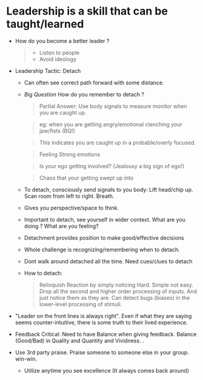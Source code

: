 
# Leadership is a skill that can be taught/learned

- How do you become a better leader ? 
   >   - Listen to people
   >   - Avoid ideology 

- Leadership Tactic: Detach
  
   - Can often see correct path forward with some distance.
   - *Big Question* How do you remember to detach ? 
       > Partial Answer: Use body signals to measure monitor when you are caught up. 

       > eg: when you are getting angry/emotional clenching your jaw/fists (BQ!)

       > This indicates you are caught up in a probable/overly focused.

       > Feeling Strong emotions

       > Is your ego getting involved? (Jealousy a big sign of ego!)

       > Chaos that your getting swept up into
   - To detach, consciously send signals to you body: Lift head/chip up. Scan room from left to right. Breath. 
   - Gives you perspective/space to think.
   - Important to detach, see yourself in wider context. What are you doing ? What are you feeling?
   - Detachment provides position to make good/effective decisions
   - Whole challenge is recognizing/remembering when to detach.
   - Dont walk around detached all the time. Need cues/clues to detach
   - How to detach: 
      > Relinquish Reaction by simply noticing
      > Hard. Simple not easy. Drop all the second and higher order processing of inputs. 
      > And just notice them as they are. Can detect bugs (biases) in the lower-level processing of stimuli.

- "Leader on the front lines is always right". Even if what they are saying seems counter-intuitive, there is some truth to their lived experience.


- Feedback Critical: Need to have Balance when giving feedback. Balance (Good/Bad) in Quality and Quantity and Vividness. .

- Use 3rd party praise. Praise someone to someone else in your group.  win-win.
  - Utilize anytime you see excellence (It always comes back around) 